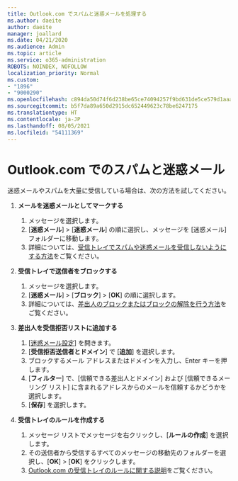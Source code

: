 ```yaml
---
title: Outlook.com でスパムと迷惑メールを処理する
ms.author: daeite
author: daeite
manager: joallard
ms.date: 04/21/2020
ms.audience: Admin
ms.topic: article
ms.service: o365-administration
ROBOTS: NOINDEX, NOFOLLOW
localization_priority: Normal
ms.custom:
- "1896"
- "9000290"
ms.openlocfilehash: c894da50d74f6d238be65ce74094257f9bd631de5ce579d1aaa511292c2523e6
ms.sourcegitcommit: b5f7da89a650d2915dc652449623c78be6247175
ms.translationtype: HT
ms.contentlocale: ja-JP
ms.lasthandoff: 08/05/2021
ms.locfileid: "54111369"
---
```

# <a name="spam-and-junk-email-in-outlookcom"></a>Outlook.com でのスパムと迷惑メール

迷惑メールやスパムを大量に受信している場合は、次の方法を試してください。

1. **メールを迷惑メールとしてマークする**
    1. メッセージを選択します。
    1. [**迷惑メール**]  >  [**迷惑メール**] の順に選択し、メッセージを [迷惑メール] フォルダーに移動します。
    1. 詳細については、[受信トレイでスパムや迷惑メールを受信しないようにする方法](https://support.office.com/article/a3ece97b-82f8-4a5e-9ac3-e92fa6427ae4?wt.mc_id=Office_Outlook_com_Alchemy)をご覧ください。

1. **受信トレイで送信者をブロックする**
    1. メッセージを選択します。
    1. [**迷惑メール**]  >  [**ブロック**]  >  [**OK**] の順に選択します。
    1. 詳細については、[差出人のブロックまたはブロックの解除を行う方法](https://support.office.com/article/afba1c94-77bb-4f50-8b85-057cf52f4d5e?wt.mc_id=Office_Outlook_com_Alchemy)をご覧ください。

1. **差出人を受信拒否リストに追加する**
    1. [[迷惑メール設定](https://outlook.live.com/mail/options/mail/junkEmail/blockedSendersAndDomainsV2)] を開きます。
    1. [**受信拒否送信者とドメイン**] で [**追加**] を選択します。
    1. ブロックするメール アドレスまたはドメインを入力し、Enter キーを押します。
    1. [**フィルター**] で、[信頼できる差出人とドメイン] および [信頼できるメーリング リスト] に含まれるアドレスからのメールを信頼するかどうかを選択します。
    1. [**保存**] を選択します。

1. **受信トレイのルールを作成する**
    1. メッセージ リストでメッセージを右クリックし、[**ルールの作成**] を選択します。
    1. その送信者から受信するすべてのメッセージの移動先のフォルダーを選択し、[**OK**]  >  [**OK**] をクリックします。
    1. [Outlook.com の受信トレイのルールに関する説明](https://support.office.com/article/4b094371-a5d7-49bd-8b1b-4e4896a7cc5d?wt.mc_id=Office_Outlook_com_Alchemy)をご覧ください。
